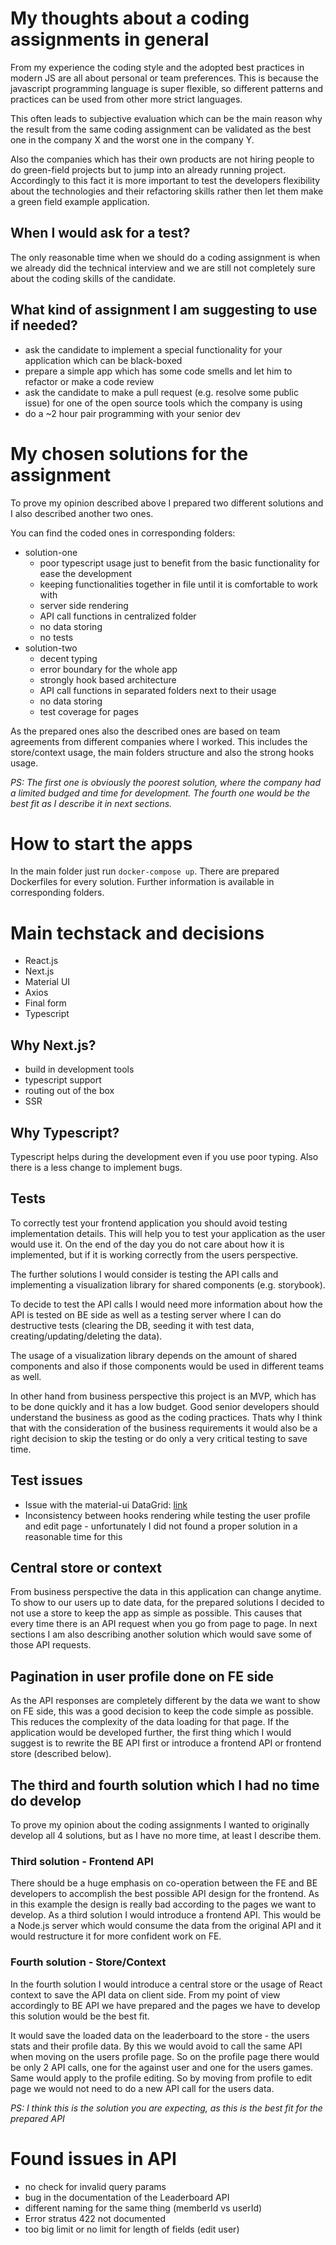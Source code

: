# My thoughts about a coding assignments in general

From my experience the coding style and the adopted best practices in modern JS are all about personal or team preferences. This is because the javascript programming language is super flexible, so different patterns and practices can be used from other more strict languages.

This often leads to subjective evaluation which can be the main reason why the result from the same coding assignment can be validated as the best one in the company X and the worst one in the company Y.

Also the companies which has their own products are not hiring people to do green-field projects but to jump into an already running project. Accordingly to this fact it is more important to test the developers flexibility about the technologies and their refactoring skills rather then let them make a green field example application.

## When I would ask for a test?

The only reasonable time when we should do a coding assignment is when we already did the technical interview and we are still not completely sure about the coding skills of the candidate.

## What kind of assignment I am suggesting to use if needed?

- ask the candidate to implement a special functionality for your application which can be black-boxed
- prepare a simple app which has some code smells and let him to refactor or make a code review
- ask the candidate to make a pull request (e.g. resolve some public issue) for one of the open source tools which the company is using
- do a ~2 hour pair programming with your senior dev

# My chosen solutions for the assignment

To prove my opinion described above I prepared two different solutions and I also described another two ones.

You can find the coded ones in corresponding folders:

- solution-one
  - poor typescript usage just to benefit from the basic functionality for ease the development
  - keeping functionalities together in file until it is comfortable to work with
  - server side rendering
  - API call functions in centralized folder
  - no data storing
  - no tests
- solution-two
  - decent typing
  - error boundary for the whole app
  - strongly hook based architecture
  - API call functions in separated folders next to their usage
  - no data storing
  - test coverage for pages

As the prepared ones also the described ones are based on team agreements from different companies where I worked. This includes the store/context usage, the main folders structure and also the strong hooks usage.

_PS: The first one is obviously the poorest solution, where the company had a limited budged and time for development. The fourth one would be the best fit as I describe it in next sections._

# How to start the apps

In the main folder just run `docker-compose up`. There are prepared Dockerfiles for every solution. Further information is available in corresponding folders.

# Main techstack and decisions

- React.js
- Next.js
- Material UI
- Axios
- Final form
- Typescript

## Why Next.js?

- build in development tools
- typescript support
- routing out of the box
- SSR

## Why Typescript?

Typescript helps during the development even if you use poor typing. Also there is a less change to implement bugs.

## Tests

To correctly test your frontend application you should avoid testing implementation details. This will help you to test your application as the user would use it. On the end of the day you do not care about how it is implemented, but if it is working correctly from the users perspective.

The further solutions I would consider is testing the API calls and implementing a visualization library for shared components (e.g. storybook).

To decide to test the API calls I would need more information about how the API is tested on BE side as well as a testing server where I can do destructive tests (clearing the DB, seeding it with test data, creating/updating/deleting the data).

The usage of a visualization library depends on the amount of shared components and also if those components would be used in different teams as well.

In other hand from business perspective this project is an MVP, which has to be done quickly and it has a low budget. Good senior developers should understand the business as good as the coding practices. Thats why I think that with the consideration of the business requirements it would also be a right decision to skip the testing or do only a very critical testing to save time.

## Test issues

- Issue with the material-ui DataGrid: [link](https://github.com/mui-org/material-ui-x/issues/1151)
- Inconsistency between hooks rendering while testing the user profile and edit page - unfortunately I did not found a proper solution in a reasonable time for this

## Central store or context

From business perspective the data in this application can change anytime. To show to our users up to date data, for the prepared solutions I decided to not use a store to keep the app as simple as possible. This causes that every time there is an API request when you go from page to page. In next sections I am also describing another solution which would save some of those API requests.

## Pagination in user profile done on FE side

As the API responses are completely different by the data we want to show on FE side, this was a good decision to keep the code simple as possible. This reduces the complexity of the data loading for that page. If the application would be developed further, the first thing which I would suggest is to rewrite the BE API first or introduce a frontend API or frontend store (described below).

## The third and fourth solution which I had no time do develop

To prove my opinion about the coding assignments I wanted to originally develop all 4 solutions, but as I have no more time, at least I describe them.

### Third solution - Frontend API

There should be a huge emphasis on co-operation between the FE and BE developers to accomplish the best possible API design for the frontend. As in this example the design is really bad according to the pages we want to develop. As a third solution I would introduce a frontend API. This would be a Node.js server which would consume the data from the original API and it would restructure it for more confident work on FE.

### Fourth solution - Store/Context

In the fourth solution I would introduce a central store or the usage of React context to save the API data on client side. From my point of view accordingly to BE API we have prepared and the pages we have to develop this solution would be the best fit.

It would save the loaded data on the leaderboard to the store - the users stats and their profile data. By this we would avoid to call the same API when moving on the users profile page. So on the profile page there would be only 2 API calls, one for the against user and one for the users games. Same would apply to the profile editing. So by moving from profile to edit page we would not need to do a new API call for the users data.

_PS: I think this is the solution you are expecting, as this is the best fit for the prepared API_

# Found issues in API

- no check for invalid query params
- bug in the documentation of the Leaderboard API
- different naming for the same thing (memberId vs userId)
- Error stratus 422 not documented
- too big limit or no limit for length of fields (edit user)
